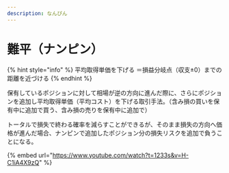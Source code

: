 ```yaml
---
description: なんぴん
---
```


# 難平（ナンピン）

{% hint style="info" %}
平均取得単価を下げる ＝損益分岐点（収支±0）までの距離を近づける
{% endhint %}

保有しているポジションに対して相場が逆の方向に進んだ際に、さらにポジションを追加し平均取得単価（平均コスト）を下げる取引手法。（含み損の買いを保有中に追加で買う、含み損の売りを保有中に追加で）

トータルで損失で終わる確率を減らすことができるが、そのまま損失の方向へ価格が進んだ場合、ナンピンで追加したポジション分の損失リスクを追加で負うことになる。



{% embed url="https://www.youtube.com/watch?t=1233s&v=H-C1iA4X9zQ" %}
